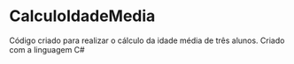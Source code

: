 # CalculoIdadeMedia

Código criado para realizar o cálculo da idade média de três alunos.
Criado com a linguagem C# 
